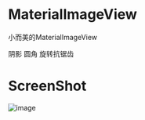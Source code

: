 # MaterialImageView

小而美的MaterialImageView

阴影 圆角 旋转抗锯齿

# ScreenShot

![image](https://github.com/zhaozhentao/MaterialImageView/blob/master/screenshot/screenshot.jpg)



